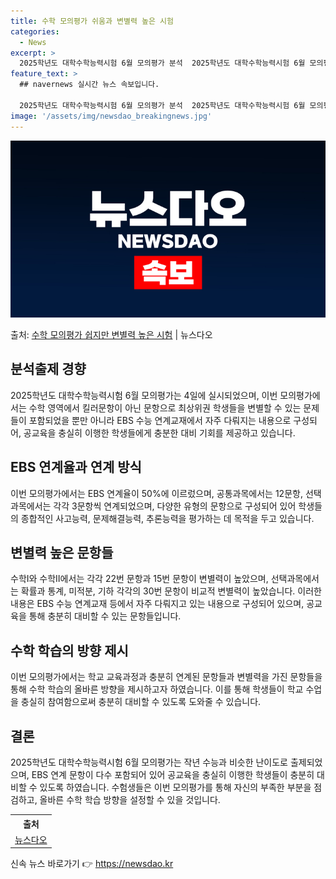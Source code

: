 ```yaml
---
title: 수학 모의평가 쉬움과 변별력 높은 시험
categories:
  - News
excerpt: >
  2025학년도 대학수학능력시험 6월 모의평가 분석  2025학년도 대학수학능력시험 6월 모의평가가 4일 실시…
feature_text: >
  ## navernews 실시간 뉴스 속보입니다.

  2025학년도 대학수학능력시험 6월 모의평가 분석  2025학년도 대학수학능력시험 6월 모의평가가 4일 실시…
image: '/assets/img/newsdao_breakingnews.jpg'
---
```


![뉴스다오 속보](/assets/img/newsdao_breakingnews.jpg)

<p>출처: <a href="https://newsdao.kr/4047" rel="dofollow">수학 모의평가 쉽지만 변별력 높은 시험</a> | 뉴스다오</p>

<h2 data-ke-size="size26">분석출제 경향</h2>
<p data-ke-size="size16">2025학년도 대학수학능력시험 6월 모의평가는 4일에 실시되었으며, 이번 모의평가에서는 수학 영역에서 킬러문항이 아닌 문항으로 최상위권 학생들을 변별할 수 있는 문제들이 포함되었을 뿐만 아니라 EBS 수능 연계교재에서 자주 다뤄지는 내용으로 구성되어, 공교육을 충실히 이행한 학생들에게 충분한 대비 기회를 제공하고 있습니다.</p>

<h2 data-ke-size="size26">EBS 연계율과 연계 방식</h2>
<p data-ke-size="size16">이번 모의평가에서는 EBS 연계율이 50%에 이르렀으며, 공통과목에서는 12문항, 선택과목에서는 각각 3문항씩 연계되었으며, 다양한 유형의 문항으로 구성되어 있어 학생들의 종합적인 사고능력, 문제해결능력, 추론능력을 평가하는 데 목적을 두고 있습니다.</p>

<h2 data-ke-size="size26">변별력 높은 문항들</h2>
<p data-ke-size="size16">수학Ⅰ와 수학Ⅱ에서는 각각 22번 문항과 15번 문항이 변별력이 높았으며, 선택과목에서는 확률과 통계, 미적분, 기하 각각의 30번 문항이 비교적 변별력이 높았습니다. 이러한 내용은 EBS 수능 연계교재 등에서 자주 다뤄지고 있는 내용으로 구성되어 있으며, 공교육을 통해 충분히 대비할 수 있는 문항들입니다.</p>

<h2 data-ke-size="size26">수학 학습의 방향 제시</h2>
<p data-ke-size="size16">이번 모의평가에서는 학교 교육과정과 충분히 연계된 문항들과 변별력을 가진 문항들을 통해 수학 학습의 올바른 방향을 제시하고자 하였습니다. 이를 통해 학생들이 학교 수업을 충실히 참여함으로써 충분히 대비할 수 있도록 도와줄 수 있습니다.</p>

<h2 data-ke-size="size26">결론</h2>
<p data-ke-size="size16">2025학년도 대학수학능력시험 6월 모의평가는 작년 수능과 비슷한 난이도로 출제되었으며, EBS 연계 문항이 다수 포함되어 있어 공교육을 충실히 이행한 학생들이 충분히 대비할 수 있도록 하였습니다. 수험생들은 이번 모의평가를 통해 자신의 부족한 부분을 점검하고, 올바른 수학 학습 방향을 설정할 수 있을 것입니다.</p>

<table>
	<tr>
		<th>출처</th>
	</tr>
	<tr>
		<td style="text-align: center; height: 17px;"><a href="https://newsdao.kr/4047">뉴스다오</a></td>
	</tr>
</table> 

신속 뉴스 바로가기 👉 <a href="https://newsdao.kr" rel="dofollow">https://newsdao.kr</a>


